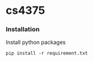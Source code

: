 # cs4375

### Installation
Install python packages
   ```Shell
   pip install -r requirement.txt
   ```
